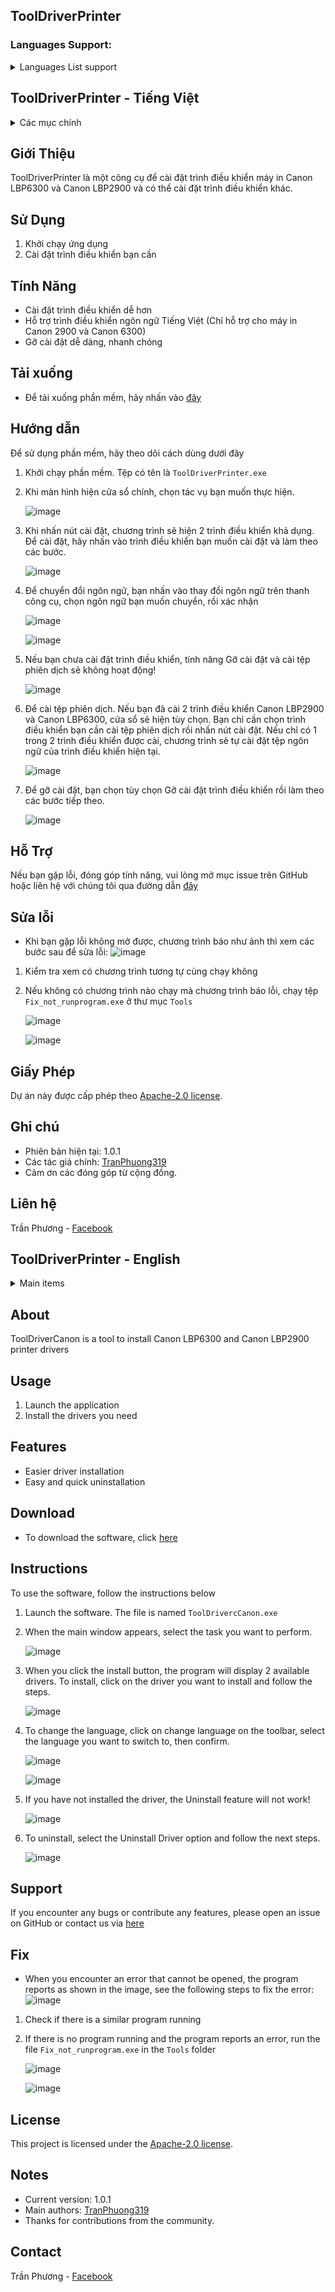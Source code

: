 ## ToolDriverPrinter

### Languages Support:
<details>
  <summary>Languages List support</summary>
  <ol>
    <li><a href="#tooldriverprinter---tiếng-việt">Vietnamese</a></li>
    <li><a href="#tooldriverprinter---english">English</a></li>
  </ol>
</details>

## ToolDriverPrinter - Tiếng Việt

<details>
  <summary>Các mục chính</summary>
  <ol>
    <li><a href="#sử-dụng">Sử Dụng</a></li>
    <li><a href="#tính-năng">Tính Năng</a></li>
    <li><a href="#tải-xuống">Tải xuống</a></li>
    <li><a href="#hướng-dẫn">Hướng dẫn</a></li>
    <li><a href="#hỗ-trợ">Hỗ Trợ</a></li>
    <li><a href="#sửa-lỗi">Sửa lỗi</a></li>
    <li><a href="#giấy-phép">Giấy Phép</a></li>
    <li><a href="#ghi-chú">Ghi chú</a></li>
    <li><a href="#liên-hệ">Liên hệ</a></li>
  </ol>

</details>

## Giới Thiệu

ToolDriverPrinter là một công cụ để cài đặt trình điều khiển máy in Canon LBP6300 và Canon LBP2900 và có thể cài đặt trình điều khiển khác.

## Sử Dụng

1. Khởi chạy ứng dụng
2. Cài đặt trình điều khiển bạn cần

## Tính Năng

- Cài đặt trình điều khiển dễ hơn
- Hỗ trợ trình điều khiển ngôn ngữ Tiếng Việt (Chỉ hỗ trợ cho máy in Canon 2900 và Canon 6300)
- Gỡ cài đặt dễ dàng, nhanh chóng

## Tải xuống
- Để tải xuống phần mềm, hãy nhấn vào [đây](https://github.com/TranPhuong319/ToolDriverCanon/archive/refs/heads/ToolDriverCanon.zip)

## Hướng dẫn

Để sử dụng phần mềm, hãy theo dõi cách dùng dưới đây
1. Khởi chạy phần mềm. Tệp có tên là `ToolDriverPrinter.exe`

2. Khi màn hình hiện cửa sổ chính, chọn tác vụ bạn muốn thực hiện.

     ![image](https://github.com/user-attachments/assets/8eba89ab-b2fc-4780-b93d-62f5deb629e6)

3. Khi nhấn nút cài đặt, chương trình sẽ hiện 2 trình điều khiển khả dụng. Để cài đặt, hãy nhấn vào trình điều khiển bạn muốn cài đặt và làm theo các bước.

    ![image](https://github.com/user-attachments/assets/d8b9668b-0fa5-4191-8ba9-2a0abffae49c)

4. Để chuyển đổi ngôn ngữ, bạn nhấn vào thay đổi ngôn ngữ trên thanh công cụ, chọn ngôn ngữ bạn muốn chuyển, rồi xác nhận

    ![image](https://github.com/user-attachments/assets/69878d8f-b714-4087-a3f3-2003529e0e8e)

    ![image](https://github.com/user-attachments/assets/d35336cf-f2ad-4f42-9af0-2653e46e1291)


5. Nếu bạn chưa cài đặt trình điều khiển, tính năng Gỡ cài đặt và cài tệp phiên dịch sẽ không hoạt động!

   ![image](https://github.com/user-attachments/assets/10b35b89-8913-48a5-9e4d-d26e07fda865)


6. Để cài tệp phiên dịch. Nếu bạn đã cài 2 trình điều khiển Canon LBP2900 và Canon LBP6300, cửa sổ sẽ hiện tùy chọn. Bạn chỉ cần chọn trình điều khiển bạn cần cài tệp phiên dịch rồi nhấn nút cài đặt. Nếu chỉ có 1 trong 2 trình điều khiển được cài, chương trình sẽ tự cài đặt tệp ngôn ngữ của trình điều khiển hiện tại.

     ![image](https://github.com/user-attachments/assets/2a5f107d-f4a2-4f33-8f4a-635703a0db95)

7. Để gỡ cài đặt, bạn chọn tùy chọn Gỡ cài đặt trình điều khiển rồi làm theo các bước tiếp theo.

      ![image](https://github.com/user-attachments/assets/1b802abe-afce-48f4-a36d-c5771921cbff)

## Hỗ Trợ 

Nếu bạn gặp lỗi, đóng góp tính năng, vui lòng mở mục issue trên GitHub hoặc liên hệ với chúng tôi qua đường dẫn [đây](https://github.com/TranPhuong319/ToolDriverCanon/issues)

## Sửa lỗi
- Khi bạn gặp lỗi không mở được, chương trình báo như ảnh thì xem các bước sau để sửa lỗi:
    ![image](https://github.com/user-attachments/assets/c488334c-66b1-474b-a372-e043597534ff)
1. Kiểm tra xem có chương trình tương tự cùng chạy không
2. Nếu không có chương trình nào chạy mà chương trình báo lỗi, chạy tệp `Fix_not_runprogram.exe` ở thư mục `Tools`

     ![image](https://github.com/user-attachments/assets/05d1b01e-6fac-4ace-b05a-43ee58c9517f)
   
     ![image](https://github.com/user-attachments/assets/a0a86a5f-cbfc-4fd6-9f9c-2800b7727123)

## Giấy Phép

Dự án này được cấp phép theo [Apache-2.0 license](License/LICENSE-vi).

## Ghi chú

- Phiên bản hiện tại: 1.0.1
- Các tác giả chính: [TranPhuong319](https://github.com/TranPhuong319)
- Cảm ơn các đóng góp từ cộng đồng.

## Liên hệ

Trần Phương - [Facebook](https://www.facebook.com/tranphuong2504) 

## ToolDriverPrinter - English

<details>
  <summary>Main items</summary>
  <ol>
    <li><a href="#usage">Usage</a></li>
    <li><a href="#features">Features</a></li>
    <li><a href="#download">Dowwnload</a></li>
    <li><a href="#instructions">Instructions</a></li>
    <li><a href="#support">Support</a></li>
    <li><a href="#fix">Bug Fixes</a></li>
    <li><a href="#license">License</a></li>
    <li><a href="#notes">Notes</a></li>
    <li><a href="#contact">Contact</a></li>
  </ol>
</details>

## About

ToolDriverCanon is a tool to install Canon LBP6300 and Canon LBP2900 printer drivers

## Usage

1. Launch the application
2. Install the drivers you need

## Features

- Easier driver installation
- Easy and quick uninstallation

## Download
- To download the software, click [here](https://github.com/TranPhuong319/ToolDriverCanon/archive/refs/heads/ToolDriverCanon.zip)

## Instructions

To use the software, follow the instructions below

1. Launch the software. The file is named `ToolDrivercCanon.exe`

2. When the main window appears, select the task you want to perform.

     ![image](https://github.com/user-attachments/assets/deee1036-c48d-4c36-b030-1c20d0aef3a5)


3. When you click the install button, the program will display 2 available drivers. To install, click on the driver you want to install and follow the steps.

    ![image](https://github.com/user-attachments/assets/d77a7eb2-f458-4c33-a0b9-8ea642954fa4)


4. To change the language, click on change language on the toolbar, select the language you want to switch to, then confirm.

     ![image](https://github.com/user-attachments/assets/337dca11-52f0-4244-8044-3a48ab31f616)


     ![image](https://github.com/user-attachments/assets/7592170f-b167-439c-9d1c-84d2d01300e7)



5. If you have not installed the driver, the Uninstall feature will not work!

   ![image](https://github.com/user-attachments/assets/783ee3ed-8605-4d99-a132-37f42c188ca4)


6. To uninstall, select the Uninstall Driver option and follow the next steps.

      ![image](https://github.com/user-attachments/assets/c68467a2-a824-45d0-9267-dcba744a3cfe)


## Support

If you encounter any bugs or contribute any features, please open an issue on GitHub or contact us via [here](https://github.com/TranPhuong319/ToolDriverCanon/issues)

## Fix
- When you encounter an error that cannot be opened, the program reports as shown in the image, see the following steps to fix the error:
![image](https://github.com/user-attachments/assets/c488334c-66b1-474b-a372-e043597534ff)
1. Check if there is a similar program running
2. If there is no program running and the program reports an error, run the file `Fix_not_runprogram.exe` in the `Tools` folder
   
    ![image](https://github.com/user-attachments/assets/05d1b01e-6fac-4ace-b05a-43ee58c9517f)
   
   ![image](https://github.com/user-attachments/assets/a0a86a5f-cbfc-4fd6-9f9c-2800b7727123)



## License

This project is licensed under the [Apache-2.0 license](License/LICENSE-en).

## Notes

- Current version: 1.0.1
- Main authors: [TranPhuong319](https://github.com/TranPhuong319)
- Thanks for contributions from the community.

## Contact

Trần Phương - [Facebook](https://www.facebook.com/tranphuong2504) 

